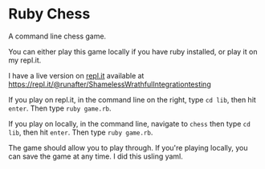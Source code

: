 # Ruby Chess


A command line chess game.  

You can either play this game locally if you have ruby installed, or play it on my repl.it.  

I have a live version on [repl.it](https://repl.it/@runafter/ShamelessWrathfulIntegrationtesting) available at https://repl.it/@runafter/ShamelessWrathfulIntegrationtesting

If you play on repl.it, in the command line on the right, type `cd lib`, then hit `enter`. Then type `ruby game.rb`.  

If you play on locally, in the command line, navigate to `chess` then type `cd lib`, then hit `enter`. Then type `ruby game.rb`.  

The game should allow you to play through. If you're playing locally, you can save the game at any time. I did this usling yaml.

